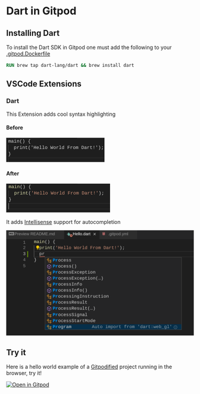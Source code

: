 # Dart in Gitpod

## Installing Dart

To install the Dart SDK in Gitpod one must add the following to your [.gitpod.Dockerfile](https://gitpod.io/docs/config-docker)

```Dockerfile
RUN brew tap dart-lang/dart && brew install dart
```

## VSCode Extensions

### Dart

This Extension adds cool syntax highlighting

#### Before

![An image before the syntax highlighting](images/BeforeSyntaxHighlighting.png)

#### After

![An image after adding the syntax highlighting](images/AfterSyntaxHighlighting.png)


It adds [Intellisense](https://code.visualstudio.com/docs/editor/intellisense) support for autocompletion

![Dart intellisense example](images/DartIntellisenseExample.png)

## Try it

Here is a hello world example of a [Gitpodified](https://www.gitpod.io/blog/gitpodify/) project running in the browser, try it!

[![Open in Gitpod](https://gitpod.io/button/open-in-gitpod.svg)](https://gitpod.io/#https://github.com/gitpod-io/Gitpod-Dart)
